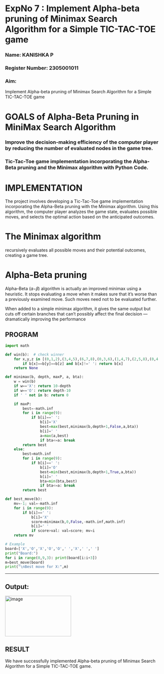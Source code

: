 <h1>ExpNo 7 : Implement Alpha-beta pruning of Minimax Search Algorithm for a Simple TIC-TAC-TOE game</h1> 
<h3>Name: KANISHKA P    </h3>
<h3>Register Number: 2305001011      </h3>
<H3>Aim:</H3>
<p>
Implement Alpha-beta pruning of Minimax Search Algorithm for a Simple TIC-TAC-TOE game
</p>
<h1>GOALS of Alpha-Beta Pruning in MiniMax Search Algorithm</h1>

<h3>Improve the decision-making efficiency of the computer player by reducing the number of evaluated nodes in the game tree.</h3>
<h3>Tic-Tac-Toe game implementation incorporating the Alpha-Beta pruning and the Minimax algorithm with Python Code.</h3>
<h1>IMPLEMENTATION</h1>

The project involves developing a Tic-Tac-Toe game implementation incorporating the Alpha-Beta pruning with the Minimax algorithm. Using this algorithm, the computer player analyzes the game state, evaluates possible moves, and selects the optimal action based on the anticipated outcomes.

<h1>The Minimax algorithm</h1>

recursively evaluates all possible moves and their potential outcomes, creating a game tree.

<h1>Alpha-Beta pruning</h1>

Alpha–Beta (𝛼−𝛽) algorithm is actually an improved minimax using a heuristic. It stops evaluating a move when it makes sure that it’s worse than a previously examined move. Such moves need not to be evaluated further.

When added to a simple minimax algorithm, it gives the same output but cuts off certain branches that can’t possibly affect the final decision — dramatically improving the performance

## PROGRAM
```python
import math

def win(b):  # check winner
    for x,y,z in [(0,1,2),(3,4,5),(6,7,8),(0,3,6),(1,4,7),(2,5,8),(0,4,8),(2,4,6)]:
        if b[x]==b[y]==b[z] and b[x]!=' ': return b[x]
    return None

def minimax(b, depth, maxP, a, bta):
    w = win(b)
    if w=='X': return 10-depth
    if w=='O': return depth-10
    if ' ' not in b: return 0

    if maxP:
        best=-math.inf
        for i in range(9):
            if b[i]==' ':
                b[i]='X'
                best=max(best,minimax(b,depth+1,False,a,bta))
                b[i]=' '
                a=max(a,best)
                if bta<=a: break
        return best
    else:
        best=math.inf
        for i in range(9):
            if b[i]==' ':
                b[i]='O'
                best=min(best,minimax(b,depth+1,True,a,bta))
                b[i]=' '
                bta=min(bta,best)
                if bta<=a: break
        return best

def best_move(b):
    mv=-1; val=-math.inf
    for i in range(9):
        if b[i]==' ':
            b[i]='X'
            score=minimax(b,0,False,-math.inf,math.inf)
            b[i]=' '
            if score>val: val=score; mv=i
    return mv

# Example
board=['X','O','X','O','O',' ','X',' ',' ']
print("Board:")
for i in range(0,9,3): print(board[i:i+3])
m=best_move(board)
print("\nBest move for X:",m)

```
<hr>
<h2> Output:</h2>

<img width="216" height="133" alt="image" src="https://github.com/user-attachments/assets/94b8735e-152c-4b81-9949-f1a72380a194" />


## RESULT
We have successfully implemented Alpha-beta pruning of Minimax Search Algorithm for a Simple TIC-TAC-TOE game.
